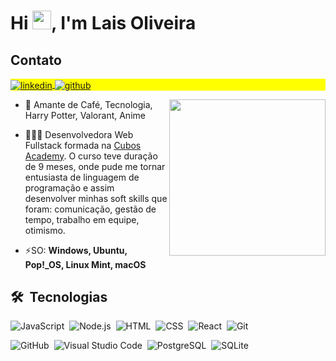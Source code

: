 
<h1 align="left">Hi <img src="https://raw.githubusercontent.com/kaueMarques/kaueMarques/master/hi.gif" height="30px">, I'm Lais Oliveira</h1>

## Contato

<p align="left" style="background:yellow">
<a href="https://linkedin.com/in/laisolvx" target="_blank">
  <img align="center" src="https://img.shields.io/badge/-Linkedin-05122A?style=flat&logo=linkedin" alt="linkedin"/>
</a>
<a href="https://github.com/laisolvx" target="_blank">
 <img align="center" src="https://img.shields.io/badge/-GitHub-05122A?style=flat&logo=github" alt="github"/>
</a>
</p> <img align="right" height="250em" src="https://wallpaperaccess.com/full/2471352.jpg"/>

- 🤩 Amante de Café, Tecnologia, Harry Potter, Valorant, Anime

- 👨🏻‍💻 Desenvolvedora Web Fullstack formada na <a href="https://cubos.academy" target="_blank">Cubos Academy</a>. O curso teve duração de 9 meses, onde pude me tornar entusiasta de linguagem de programação e assim desenvolver minhas soft skills que foram: comunicação, gestão de tempo, trabalho em equipe, otimismo.

- ⚡SO: **Windows, Ubuntu, Pop!_OS, Linux Mint, macOS**


## 🛠 &nbsp;Tecnologias

![JavaScript](https://img.shields.io/badge/-JavaScript-05122A?style=flat&logo=javascript)&nbsp;
![Node.js](https://img.shields.io/badge/-Node.js-05122A?style=flat&logo=node.js)&nbsp;
![HTML](https://img.shields.io/badge/-HTML-05122A?style=flat&logo=HTML5)&nbsp;
![CSS](https://img.shields.io/badge/-CSS-05122A?style=flat&logo=CSS3&logoColor=1572B6)&nbsp;
![React](https://img.shields.io/badge/-React-05122A?style=flat&logo=react)&nbsp;
![Git](https://img.shields.io/badge/-Git-05122A?style=flat&logo=git)&nbsp;

![GitHub](https://img.shields.io/badge/-GitHub-05122A?style=flat&logo=github)&nbsp;
![Visual Studio Code](https://img.shields.io/badge/-Visual%20Studio%20Code-05122A?style=flat&logo=visual-studio-code&logoColor=007ACC)&nbsp;
![PostgreSQL](https://img.shields.io/badge/-PostgreSQL-05122A?style=flat&logo=postgresql)&nbsp;
![SQLite](https://img.shields.io/badge/-SQLite-05122A?style=flat&logo=sqlite)&nbsp;
